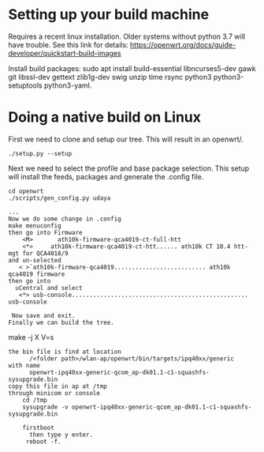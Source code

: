 # Setting up your build machine

Requires a recent linux installation. Older systems without python 3.7 will have trouble.  See this link for details: https://openwrt.org/docs/guide-developer/quickstart-build-images

Install build packages:  sudo apt install build-essential libncurses5-dev gawk git libssl-dev gettext zlib1g-dev swig unzip time rsync python3 python3-setuptools python3-yaml.

# Doing a native build on Linux
First we need to clone and setup our tree. This will result in an openwrt/.
```
./setup.py --setup
```
Next we need to select the profile and base package selection. This setup will install the feeds, packages and generate the .config file.
```
cd openwrt
./scripts/gen_config.py udaya

...
Now we do some change in .config
make menuconfig
then go into Firmware 
    <M>       ath10k-firmware-qca4019-ct-full-htt                                                            
    <*>     ath10k-firmware-qca4019-ct-htt...... ath10k CT 10.4 htt-mgt for QCA4018/9
and un-selected 
   < >`ath10k-firmware-qca4019.......................... ath10k qca4019 firmware
then go into 
  uCentral and select
   <*> usb-console.................................................. usb-console
   
 Now save and exit.
Finally we can build the tree.
```
make -j X V=s
```
the bin file is find at location 
      /<folder path>/wlan-ap/openwrt/bin/targets/ipq40xx/generic
with name
      openwrt-ipq40xx-generic-qcom_ap-dk01.1-c1-squashfs-sysupgrade.bin
copy this file in ap at /tmp
through minicom or console 
    cd /tmp
    sysupgrade -v openwrt-ipq40xx-generic-qcom_ap-dk01.1-c1-squashfs-sysupgrade.bin
    
    firstboot
      then type y enter.
     reboot -f.
     
     

